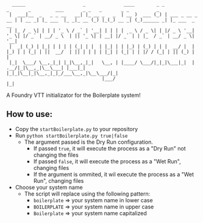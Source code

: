 ```
  _____                     _              ____        _ _                 _       _         ___       _ _   _       _ _          _             
 |  ___|__  _   _ _ __   __| |_ __ _   _  | __ )  ___ (_) | ___ _ __ _ __ | | __ _| |_ ___  |_ _|_ __ (_) |_(_) __ _| (_)______ _| |_ ___  _ __ 
 | |_ / _ \| | | | '_ \ / _` | '__| | | | |  _ \ / _ \| | |/ _ \ '__| '_ \| |/ _` | __/ _ \  | || '_ \| | __| |/ _` | | |_  / _` | __/ _ \| '__|
 |  _| (_) | |_| | | | | (_| | |  | |_| | | |_) | (_) | | |  __/ |  | |_) | | (_| | ||  __/  | || | | | | |_| | (_| | | |/ / (_| | || (_) | |   
 |_|  \___/ \__,_|_| |_|\__,_|_|   \__, | |____/ \___/|_|_|\___|_|  | .__/|_|\__,_|\__\___| |___|_| |_|_|\__|_|\__,_|_|_/___\__,_|\__\___/|_|   
                                   |___/                            |_|                                                                         
```
A Foundry VTT initializator for the Boilerplate system!

## How to use:
- Copy the `startBoilerplate.py` to your repository
- Run `python startBoilerplate.py true|false`
    - The argument passed is the Dry Run configuration.
        - If passed `true`, it will execute the process as a "Dry Run" not changing the files
        - If passed `false`, it will execute the process as a "Wet Run", changing files
        - If the argument is ommited, it wil execute the process as a "Wet Run", changing files
- Choose your system name
    - The script will replace using the following pattern:
        - `boilerplate` => your system name in lower case
        - `BOILERPLATE` => your system name in upper case
        - `Boilerplate` => your system name capitalized
